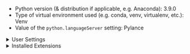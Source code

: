 -   Python version (& distribution if applicable, e.g. Anaconda): 3.9.0
-   Type of virtual environment used (e.g. conda, venv, virtualenv, etc.): Venv
-   Value of the `python.languageServer` setting: Pylance

<details>
<summary>User Settings</summary>
<p>

```
Multiroot scenario, following user settings may not apply:

experiments
• enabled: false

venvPath: "<placeholder>"

```
</p>
</details>

<details>
<summary>Installed Extensions</summary>

|Extension Name|Extension Id|Version|
|---|---|---|
|Python|ms-python.python|2020.2|
</details>
